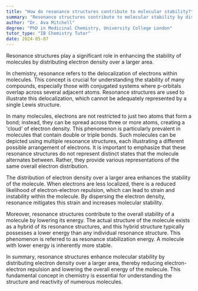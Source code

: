 ```yaml
---
title: "How do resonance structures contribute to molecular stability?"
summary: "Resonance structures contribute to molecular stability by distributing electron density over a larger area of the molecule."
author: "Dr. Ava Mitchell"
degree: "PhD in Medicinal Chemistry, University College London"
tutor_type: "IB Chemistry Tutor"
date: 2024-05-07
---
```


Resonance structures play a significant role in enhancing the stability of molecules by distributing electron density over a larger area.

In chemistry, resonance refers to the delocalization of electrons within molecules. This concept is crucial for understanding the stability of many compounds, especially those with conjugated systems where p-orbitals overlap across several adjacent atoms. Resonance structures are used to illustrate this delocalization, which cannot be adequately represented by a single Lewis structure.

In many molecules, electrons are not restricted to just two atoms that form a bond; instead, they can be spread across three or more atoms, creating a 'cloud' of electron density. This phenomenon is particularly prevalent in molecules that contain double or triple bonds. Such molecules can be depicted using multiple resonance structures, each illustrating a different possible arrangement of electrons. It is important to emphasize that these resonance structures do not represent distinct states that the molecule alternates between. Rather, they provide various representations of the same overall electron distribution.

The distribution of electron density over a larger area enhances the stability of the molecule. When electrons are less localized, there is a reduced likelihood of electron-electron repulsion, which can lead to strain and instability within the molecule. By dispersing the electron density, resonance mitigates this strain and increases molecular stability.

Moreover, resonance structures contribute to the overall stability of a molecule by lowering its energy. The actual structure of the molecule exists as a hybrid of its resonance structures, and this hybrid structure typically possesses a lower energy than any individual resonance structure. This phenomenon is referred to as resonance stabilization energy. A molecule with lower energy is inherently more stable.

In summary, resonance structures enhance molecular stability by distributing electron density over a larger area, thereby reducing electron-electron repulsion and lowering the overall energy of the molecule. This fundamental concept in chemistry is essential for understanding the structure and reactivity of numerous molecules.
    